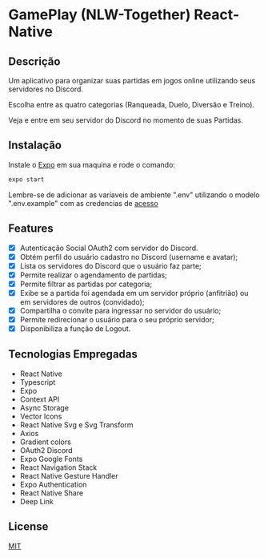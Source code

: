 # GamePlay (NLW-Together) React-Native

## Descrição

Um aplicativo para organizar suas partidas em jogos online utilizando seus servidores no Discord.

Escolha entre as quatro categorias (Ranqueada, Duelo, Diversão e Treino).

Veja e entre em seu servidor do Discord no momento de suas Partidas.

## Instalação 

Instale o [Expo](https://docs.expo.io/) em sua maquina e rode o comando:

```Bash
expo start
```
Lembre-se de adicionar as varíaveis de ambiente ".env" utilizando o modelo ".env.example" com as credencias de [acesso](https://discord.com/developers/applications)

## Features 

- [X] Autenticação Social OAuth2 com servidor do Discord.
- [X] Obtém perfil do usuário cadastro no Discord (username e avatar);
- [X] Lista os servidores do Discord que o usuário faz parte;
- [X] Permite realizar o agendamento de partidas;
- [X] Permite filtrar as partidas por categoria;
- [X] Exibe se a partida foi agendada em um servidor próprio (anfitrião) ou em servidores de outros (convidado);
- [X] Compartilha o convite para ingressar no servidor do usuário;
- [X] Permite redirecionar o usuário para o seu próprio servidor;
- [X] Disponibiliza a função de Logout.

## Tecnologias Empregadas
- React Native
- Typescript
- Expo
- Context API
- Async Storage
- Vector Icons
- React Native Svg e Svg Transform
- Axios
- Gradient colors
- OAuth2 Discord
- Expo Google Fonts
- React Navigation Stack
- React Native Gesture Handler
- Expo Authentication
- React Native Share
- Deep Link

## License
[MIT](https://choosealicense.com/licenses/mit/)
